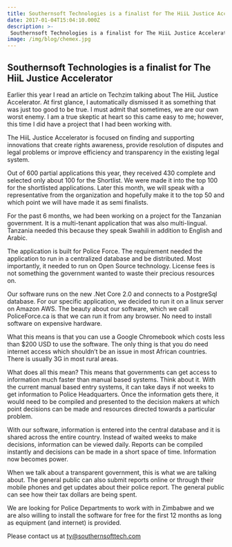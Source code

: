 ```yaml
---
title: Southernsoft Technologies is a finalist for The HiiL Justice Accelerator 
date: 2017-01-04T15:04:10.000Z
description: >-
 Southernsoft Technologies is a finalist for The HiiL Justice Accelerator 
image: /img/blog/chemex.jpg
--- 
```


## Southernsoft Technologies is a finalist for The HiiL Justice Accelerator 

Earlier this year I read an article on Techzim talking about The HiiL Justice Accelerator.  At first glance, I automatically dismissed it as something that was just too good to be true.  I must admit that sometimes, we are our own worst enemy.  I am a true skeptic at heart so this came easy to me; however, this time I did have a project that I had been working with.  

The HiiL Justice Accelerator is focused on finding and supporting innovations that create rights awareness, provide resolution of disputes and legal problems or improve efficiency and transparency in the existing legal system.  

Out of 600 partial applications this year, they received 430 complete and selected only about 100 for the Shortlist.  We were made it into the top 100 for the shortlisted applications.  Later this month, we will speak with a representative from the organization and hopefully make it to the top 50 and which point we will have made it as semi finalists.  

For the past 6 months, we had been working on a project for the Tanzanian government.  It is a multi-tenant application that was also multi-lingual.  Tanzania needed this because they speak Swahili in addition to English and Arabic.  

The application is built for Police Force.  The requirement needed the application to run in a centralized database and be distributed.  Most importantly, it needed to run on Open Source technology.  License fees is not something the government wanted to waste their precious resources on.  

Our software runs on the new .Net Core 2.0 and connects to a PostgreSql database.  For our specific application, we decided to run it on a linux server on Amazon AWS.  The beauty about our software, which we call PoliceForce.ca is that we can run it from any browser.  No need to install software on expensive hardware.   

What this means is that you can use a Google Chromebook which costs less than $200 USD to use the software.  The only thing is that you do need internet access which shouldn’t be an issue in most African countries.  There is usually 3G in most rural areas.  

What does all this mean?  This means that governments can get access to information much faster than manual based systems.  Think about it.  With the current manual based entry systems, it can take days if not weeks to get information to Police Headquarters.  Once the information gets there, it would need to be compiled and presented to the decision makers at which point decisions can be made and resources directed towards a particular problem.  

With our software, information is entered into the central database and it is shared across the entire country.  Instead of waited weeks to make decisions, information can be viewed daily.  Reports can be compiled instantly and decisions can be made in a short space of time.  Information now becomes power.  

When we talk about a transparent government, this is what we are talking about.  The general public can also submit reports online or through their mobile phones and get updates about their police report.  The general public can see how their tax dollars are being spent.  

We are looking for Police Departments to work with in Zimbabwe and we are also willing to install the software for free for the first 12 months as long as equipment (and internet) is provided.

Please contact us at ty@southernsofttech.com


